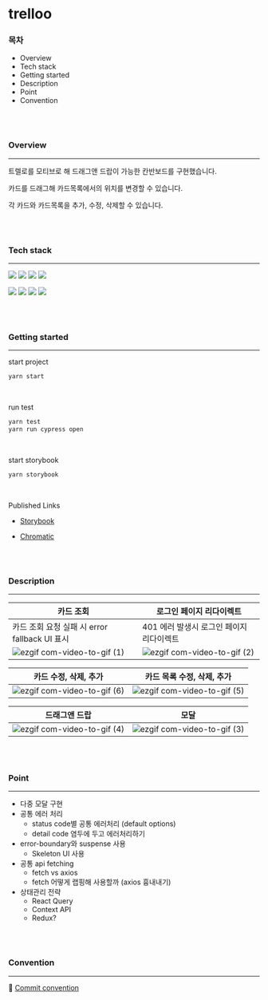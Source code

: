 # trelloo

### 목차

- Overview
- Tech stack
- Getting started
- Description
- Point
- Convention

<br>
<br>

### Overview

---

트렐로를 모티브로 해 드래그앤 드랍이 가능한 칸반보드를 구현했습니다.

카드를 드래그해 카드목록에서의 위치를 변경할 수 있습니다.

각 카드와 카드목록을 추가, 수정, 삭제할 수 있습니다.

<br>
<br>

### Tech stack

---

<img src="https://img.shields.io/badge/Typescript-3178C6?style=for-the-badge&logo=Typescript&style=flat&logoColor=white"> 
<img src="https://img.shields.io/badge/React-61DAFB?style=for-the-badge&logo=React&logoColor=white&style=flat&border"> 
<img src="https://img.shields.io/badge/Styled_Components-DB7093?style=for-the-badge&logo=styled-components&logoColor=white&style=plastic&border">
<img src="https://img.shields.io/badge/React_Query-FF4154?style=for-the-badge&style=flat&logo=ReactQuery&logoColor=white&border">

<img src="https://img.shields.io/badge/Vite-646CFF?style=for-the-badge&logo=Vite&logoColor=white&style=flat&border"> <img src="https://img.shields.io/badge/Cypress-17202C?style=for-the-badge&logo=Cypress&logoColor=white&style=flat&border"> <img src="https://img.shields.io/badge/Vitest-6E9F18?style=for-the-badge&logo=Vitest&logoColor=white&style=flat&border"> <img src="https://img.shields.io/badge/storybook-FF4785?style=for-the-badge&logo=storybook&style=flat&logoColor=white&border">

<br>
<br>

### Getting started

---

start project

```js
yarn start
```

<br>

run test

```js
yarn test
yarn run cypress open
```

<br>

start storybook

```js
yarn storybook
```

<br>

Published Links

- [Storybook](https://64187d30417c706e850654d5-pbqcfkgiqy.chromatic.com/?path=/story/components-board--default)

- [Chromatic](https://www.chromatic.com/build?appId=64187d30417c706e850654d5&number=11)

<br>
<br>

### Description

---

| 카드 조회                                                                                                                | 로그인 페이지 리다이렉트                                                                                                 |
| ------------------------------------------------------------------------------------------------------------------------ | ------------------------------------------------------------------------------------------------------------------------ |
| 카드 조회 요청 실패 시 error fallback UI 표시                                                                            | 401 에러 발생시 로그인 페이지 리다이렉트                                                                                 |
| ![ezgif com-video-to-gif (1)](https://github.com/f-lab-edu/trelloo/assets/67543454/3e70d6c0-95b6-4d79-841b-67fc074d41e7) | ![ezgif com-video-to-gif (2)](https://github.com/f-lab-edu/trelloo/assets/67543454/177f7e10-41a0-4bcc-866b-eb3395791d43) |

| 카드 수정, 삭제, 추가                                                                                                    | 카드 목록 수정, 삭제, 추가                                                                                               |
| ------------------------------------------------------------------------------------------------------------------------ | ------------------------------------------------------------------------------------------------------------------------ |
| ![ezgif com-video-to-gif (6)](https://github.com/f-lab-edu/trelloo/assets/67543454/4b802776-5d2b-482f-b4fa-cc8697896957) | ![ezgif com-video-to-gif (5)](https://github.com/f-lab-edu/trelloo/assets/67543454/0b8a0fd8-4c23-4b4e-995b-4eceddd5df5a) |

| 드래그앤 드랍                                                                                                            | 모달                                                                                                                     |
| ------------------------------------------------------------------------------------------------------------------------ | ------------------------------------------------------------------------------------------------------------------------ |
| ![ezgif com-video-to-gif (4)](https://github.com/f-lab-edu/trelloo/assets/67543454/59e649da-3c56-4994-a1d2-7c7bf386d4f0) | ![ezgif com-video-to-gif (3)](https://github.com/f-lab-edu/trelloo/assets/67543454/edd2e54c-7dea-47ca-a5cf-3fb6582f43c9) |

<br>
<br>

### Point

---

- 다중 모달 구현
- 공통 에러 처리
  - status code별 공통 에러처리 (default options)
  - detail code 염두에 두고 에러처리하기
- error-boundary와 suspense 사용
  - Skeleton UI 사용
- 공통 api fetching
  - fetch vs axios
  - fetch 어떻게 랩핑해 사용할까 (axios 흉내내기)
- 상태관리 전략
  - React Query
  - Context API
  - Redux?

<br>
<br>

### Convention

---

📘 [Commit convention](https://github.com/Gayun00/trelloo/wiki/Convention)
